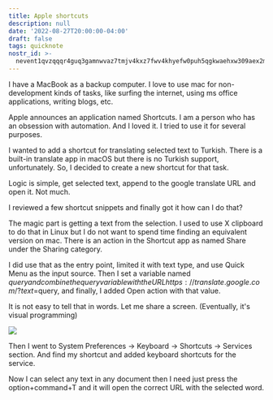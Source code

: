 ```yaml
---
title: Apple shortcuts
description: null
date: '2022-08-27T20:00:00-04:00'
draft: false
tags: quicknote
nostr_id: >-
  nevent1qvzqqqr4guq3gamnwvaz7tmjv4kxz7fwv4khyefw0puh5qgkwaehxw309aex2mrp0yhxummnw3ezucnpdejqqgxh6vhhxmxjq3j7z78cdenpsy4yd2yfh258g5kh5e6ejyt8whk0mucqtrkw
---
```



I have a MacBook as a backup computer. I love to use mac for non-development kinds of tasks, like surfing the internet, using ms office applications, writing blogs, etc. 

Apple announces an application named Shortcuts. I am a person who has an obsession with automation. And I loved it. I tried to use it for several purposes. 

I wanted to add a shortcut for translating selected text to Turkish. There is a built-in translate app in macOS but there is no Turkish support, unfortunately. So, I decided to create a new shortcut for that task.
<!--more-->
Logic is simple, get selected text, append to the google translate URL and open it. Not much. 

I reviewed a few shortcut snippets and finally got it how can I do that?

The magic part is getting a text from the selection. I used to use X clipboard to do that in Linux but I do not want to spend time finding an equivalent version on mac. There is an action in the Shortcut app as named Share under the Sharing category. 

I did use that as the entry point, limited it with text type, and use Quick Menu as the input source. Then I set a variable named $query and combine the query variable with the URL https://translate.google.com/?text=$query, and finally, I added Open action with that value. 

It is not easy to tell that in words. Let me share a screen. (Eventually, it's visual programming) 

![](http://historyofart.emre.xyz/wp-content/uploads/2022/08/Screen-Shot-2022-08-28-at-19.24.50.png)

Then I went to System Preferences -> Keyboard -> Shortcuts -> Services section. And find my shortcut and added keyboard shortcuts for the service.

Now I can select any text in any document then I need just press the option+command+T and it will open the correct URL with the selected word. 

